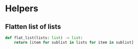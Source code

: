 # Helpers

## Flatten list of lists

```python
def flat_list(lists: list) -> list:
    return [item for sublist in lists for item in sublist]
```